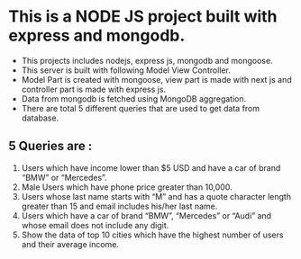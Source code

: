# This is a NODE JS project built with express and mongodb.

- This projects includes nodejs, express js, mongodb and mongoose.
- This server is built with following Model View Controller.
- Model Part is created with mongoose, view part is made with next js and controller part is made with express js.
- Data from mongodb is fetched using MongoDB aggregation.
- There are total 5 different queries that are used to get data from database.

## 5 Queries are :

1. Users which have income lower than $5 USD and have a car of brand “BMW” or “Mercedes”.
2. Male Users which have phone price greater than 10,000.
3. Users whose last name starts with “M” and has a quote character length greater than 15 and email includes his/her last name.
4. Users which have a car of brand “BMW”, “Mercedes” or “Audi” and whose email does not include any digit.
5. Show the data of top 10 cities which have the highest number of users and their average income.
